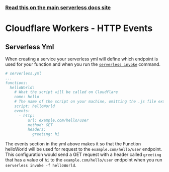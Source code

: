 <!--
title: Serverless Framework - Cloudflare Workers Events - HTTP Events
menuText: HTTP Events
menuOrder: 1
description: HTTP Events in Cloudflare Workers
layout: Doc
-->
 
<!-- DOCS-SITE-LINK:START automatically generated  -->
### [Read this on the main serverless docs site](https://www.serverless.com/framework/docs/providers/cloudflare/events/http)
<!-- DOCS-SITE-LINK:END -->
 

# Cloudflare Workers - HTTP Events
 
## Serverless Yml
When creating a service your serverless yml will define which endpoint is used for your function and  when you run the [`serverless invoke`](../cli-reference/invoke.md) command.
 
```yml
# serverless.yml
...
functions:
  helloWorld:
    # What the script will be called on Cloudflare
    name: hello
    # The name of the script on your machine, omitting the .js file extension
    script: helloWorld
    events:
      - http:
          url: example.com/hello/user
          method: GET
          headers:
            greeting: hi
```

The events section in the yml above makes it so that the Function helloWorld will be used for request to the `example.com/hello/user` endpoint. This configuration would send a GET request with a header called `greeting` that has a value of `hi` to the `example.com/hello/user` endpoint when you run `serverless invoke -f helloWorld`. 